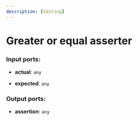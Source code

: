 ```yaml
---
description: [testing]
---
```


# Greater or equal asserter

### Input ports:

* __actual__: ` any `


* __expected__: ` any `

### Output ports:

* __assertion__: ` any `

